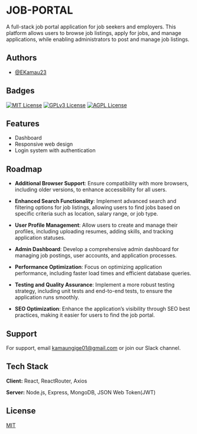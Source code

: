 # JOB-PORTAL

A full-stack job portal application for job seekers and employers. This platform allows users to browse job listings, apply for jobs, and manage applications, while enabling administrators to post and manage job listings.

## Authors

- [@EKamau23](https://github.com/EKamau23)


## Badges


[![MIT License](https://img.shields.io/badge/License-MIT-green.svg)](https://choosealicense.com/licenses/mit/)
[![GPLv3 License](https://img.shields.io/badge/License-GPL%20v3-yellow.svg)](https://opensource.org/licenses/)
[![AGPL License](https://img.shields.io/badge/license-AGPL-blue.svg)](http://www.gnu.org/licenses/agpl-3.0)


## Features

- Dashboard
- Responsive web design
- Login system with authentication


## Roadmap

- **Additional Browser Support**: Ensure compatibility with more browsers, including older versions, to enhance accessibility for all users.


- **Enhanced Search Functionality**: Implement advanced search and filtering options for job listings, allowing users to find jobs based on specific criteria such as location, salary range, or job type.

- **User Profile Management**: Allow users to create and manage their profiles, including uploading resumes, adding skills, and tracking application statuses.

- **Admin Dashboard**: Develop a comprehensive admin dashboard for managing job postings, user accounts, and application processes.


- **Performance Optimization**: Focus on optimizing application performance, including faster load times and efficient database queries.

- **Testing and Quality Assurance**: Implement a more robust testing strategy, including unit tests and end-to-end tests, to ensure the application runs smoothly.

- **SEO Optimization**: Enhance the application’s visibility through SEO best practices, making it easier for users to find the job portal.


## Support

For support, email kamaungige01@gmail.com or join our Slack channel.


## Tech Stack

**Client:** React, ReactRouter, Axios

**Server:** Node.js, Express, MongoDB, JSON Web Token(JWT)


## License

[MIT](https://choosealicense.com/licenses/mit/)





